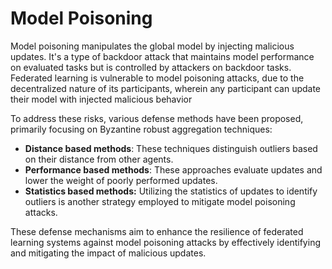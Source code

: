 # Model Poisoning

Model poisoning manipulates the global model by injecting malicious updates. It's a type of backdoor attack that maintains model performance on evaluated tasks but is controlled by attackers on backdoor tasks. Federated learning is vulnerable to model poisoning attacks, due to the decentralized nature of its participants, wherein any participant can update their model with injected malicious behavior

To address these risks, various defense methods have been proposed, primarily focusing on Byzantine robust aggregation techniques:&#x20;

* **Distance based methods**: These techniques distinguish outliers based on their distance from other agents.
* **Performance based methods**: These approaches evaluate updates and lower the weight of poorly performed updates.
* **Statistics based methods:** Utilizing the statistics of updates to identify outliers is another strategy employed to mitigate model poisoning attacks.

These defense mechanisms aim to enhance the resilience of federated learning systems against model poisoning attacks by effectively identifying and mitigating the impact of malicious updates.
